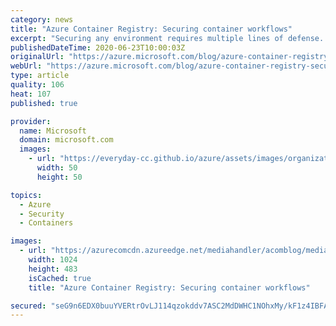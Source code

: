 ```yaml
---
category: news
title: "Azure Container Registry: Securing container workflows"
excerpt: "Securing any environment requires multiple lines of defense. Azure Container Registry recently announced general availability of features like Azure Private Link, customer-managed keys, dedicated data-endpoints and Azure Policy definitions. These features provide tools to secure Azure Container Registry"
publishedDateTime: 2020-06-23T10:00:03Z
originalUrl: "https://azure.microsoft.com/blog/azure-container-registry-securing-container-workflows/"
webUrl: "https://azure.microsoft.com/blog/azure-container-registry-securing-container-workflows/"
type: article
quality: 106
heat: 107
published: true

provider:
  name: Microsoft
  domain: microsoft.com
  images:
    - url: "https://everyday-cc.github.io/azure/assets/images/organizations/microsoft.com-50x50.jpg"
      width: 50
      height: 50

topics:
  - Azure
  - Security
  - Containers

images:
  - url: "https://azurecomcdn.azureedge.net/mediahandler/acomblog/media/Default/blog/ecfc63bf-21d1-493f-9f76-e1f895dc90a9.png"
    width: 1024
    height: 483
    isCached: true
    title: "Azure Container Registry: Securing container workflows"

secured: "seG9n6EDX0buuYVERtrOvLJ114qzokddv7ASC2MdDWHC1NOhxMy/kF1z4IBFAeHUkt27wP8bDtKO0rWMaiYi78Ezqd1ADDa6tJsKiDFUkknGfffXiBaUVDdcUuuK1F/pPtyT3IE5tWfNMpqm8Wuc5rtsIndgBMCiFmEPXe+U0tP4w0UL9VGvvmAO66WnVCWPV8Dxtj7rBOncpxxyzZA8CCRUuR5fwy6R618eT6PqhOHZ45ginLGZDUEij9mp+3XwmxYqomIYO33gTCy1sZs8lMYHDHafgMluEJAMVGQfPG6Xhj+wLCtZWbwZ+JIFKxUEfwY93XMnHHeptyp48oBARWNerbvHtBYnLyuXVET/OyU=;fxuTIXBDeO/WOCvmJudWOQ=="
---
```


